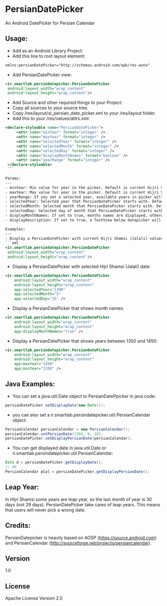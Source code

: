 PersianDatePicker
=========

An Android DatePicker for Persian Calendar

Usage:
---

  - Add as an Android Library Project:
   - Add this line to root layout element:
   ```xml
xmlns:persianDatePicker="http://schemas.android.com/apk/res-auto"
```
   - Add PersianDatePicker view:
   ```xml
<ir.smartlab.persindatepicker.PersianDatePicker
    android:layout_width="wrap_content"
    android:layout_height="wrap_content"/>
```
  - Add Source and other required things to your Project:
   - Copy all sources to your source tree.
   - Copy /res/layout/sl_persian_date_picker.xml to your /res/layout folder.
   - Add this to your /res/values/attrs.xml:
   ```xml
<declare-styleable name="PersianDatePicker">
        <attr name="minYear" format="integer" />
        <attr name="maxYear" format="integer" />
        <attr name="selectedYear" format="integer" />
        <attr name="selectedMonth" format="integer" />
        <attr name="selectedDay" format="integer" />
        <attr name="displayMonthNames" format="boolean" />
        <attr name="yearRange" format="integer" />
    </declare-styleable>
    ```

Params:
---
 - minYear: Min value for year in the picker. Default is current Hijri Shamsi (Jalali) year - yearRange(default is 10).
 - maxYear: Max value for year in the picker. Default is current Hijri Shamsi (Jalali) year + yearRange(default is 10).
 - yearRange: If you set a selected year, available years in picker will be from (selectedYear - yearRange) to (selectedYear + yearRange). Default value is 10.
 - selectedYear: Selected year that PersianDatePicker starts with. Default is the current Hijri Shamsi (Jalali) year.
 - selectedMonth: Selected month that PersianDatePicker starts with. Default is the current Hijri Shamsi (Jalali) year's month.
 - selectedDay: Selected day of month that PersianDatePicker starts with. Default is the current Hijri Shamsi (Jalali) month's day.
 - displayMonthNames: If set to true, months names are displayed, otherwise their number will be shown.
 - displayDescription: If set to true, a TextView below datepicker will show the selected date with more details.

Examples:
---
   - Display a PersianDatePicker with current Hijri Shamsi (Jalali) values:
```xml
<ir.smartlab.persindatepicker.PersianDatePicker
    android:layout_width="wrap_content"
    android:layout_height="wrap_content"/>
```
   - Display a PersianDatePicker with selected Hijri Shamsi (Jalali) date:
```xml
<ir.smartlab.persindatepicker.PersianDatePicker
    android:layout_width="wrap_content"
    android:layout_height="wrap_content"
    app:selectedYear="1390"
    app:selectedMonth="5"
    app:selectedDay="15" />
```
   - Display a PersianDatePicker that shows month names:
```xml
<ir.smartlab.persindatepicker.PersianDatePicker
    android:layout_width="wrap_content"
    android:layout_height="wrap_content"
    app:displayMonthNames="true" />
```
   - Display a PersianDatePicker that shows years between 1350 and 1450:
```xml
<ir.smartlab.persindatepicker.PersianDatePicker
    android:layout_width="wrap_content"
    android:layout_height="wrap_content"
    app:maxYear="1450"
    app:minYear="1350" />
```

Java Examples:
---
- You can set a java.util.Date object to PersianDatePpicker in java code:
```java
persianDatePicker.setDisplayDate(new Date());
```
- you can also set a ir.smartlab.persindatepicker.util.PersianCalendar object:
```java
PersianCalendar persianCalendar = new PersianCalendar();
persianCalendar.setPersianDate(1393, 6, 28);
persianDatePicker.setDisplayPersianDate(persianCalendar);
```
- You can get displayed date in java.util.Date or ir.smartlab.persindatepicker.util.PersianCalendar:
```java
Date d = persianDatePicker.getDisplayDate();
// OR
PersianCalendar pCal = persianDatePicker.getDisplayPersianDate();
```

Leap Year:
---
In Hijri Shamsi some years are leap year, so the last month of year is 30 days (not 29 days). PersianDatePicker take cares of leap years. This means that users will never pick a wrong date.

Credits:
---
PersianDatepicker is heavily based on AOSP (https://source.android.com) and PersianCalendar (http://sourceforge.net/projects/persiancalendar).

Version
----
1.0

License
----
Apache License Version 2.0
